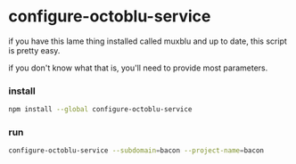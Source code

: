 # configure-octoblu-service

if you have this lame thing installed called muxblu and up to date, this script is pretty easy.

if you don't know what that is, you'll need to provide most parameters.

### install

```bash
npm install --global configure-octoblu-service
```

### run

```bash
configure-octoblu-service --subdomain=bacon --project-name=bacon
```

